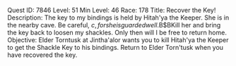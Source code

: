 Quest ID: 7846
Level: 51
Min Level: 46
Race: 178
Title: Recover the Key!
Description: The key to my bindings is held by Hitah'ya the Keeper. She is in the nearby cave. Be careful, $c, for she is guarded well.$B$BKill her and bring the key back to loosen my shackles. Only then will I be free to return home.
Objective: Elder Torntusk at Jintha'alor wants you to kill Hitah'ya the Keeper to get the Shackle Key to his bindings. Return to Elder Torn'tusk when you have recovered the key.
